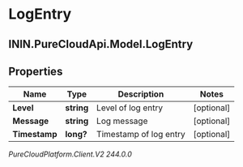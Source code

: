 # LogEntry

## ININ.PureCloudApi.Model.LogEntry

## Properties

|Name | Type | Description | Notes|
|------------ | ------------- | ------------- | -------------|
| **Level** | **string** | Level of log entry | [optional] |
| **Message** | **string** | Log message | [optional] |
| **Timestamp** | **long?** | Timestamp of log entry | [optional] |



_PureCloudPlatform.Client.V2 244.0.0_
